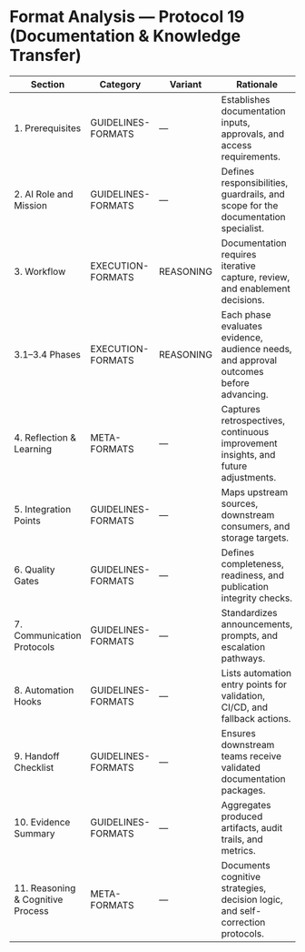# Format Analysis — Protocol 19 (Documentation & Knowledge Transfer)

| Section | Category | Variant | Rationale |
|---------|----------|---------|-----------|
| 1. Prerequisites | GUIDELINES-FORMATS | — | Establishes documentation inputs, approvals, and access requirements. |
| 2. AI Role and Mission | GUIDELINES-FORMATS | — | Defines responsibilities, guardrails, and scope for the documentation specialist. |
| 3. Workflow | EXECUTION-FORMATS | REASONING | Documentation requires iterative capture, review, and enablement decisions. |
| 3.1–3.4 Phases | EXECUTION-FORMATS | REASONING | Each phase evaluates evidence, audience needs, and approval outcomes before advancing. |
| 4. Reflection & Learning | META-FORMATS | — | Captures retrospectives, continuous improvement insights, and future adjustments. |
| 5. Integration Points | GUIDELINES-FORMATS | — | Maps upstream sources, downstream consumers, and storage targets. |
| 6. Quality Gates | GUIDELINES-FORMATS | — | Defines completeness, readiness, and publication integrity checks. |
| 7. Communication Protocols | GUIDELINES-FORMATS | — | Standardizes announcements, prompts, and escalation pathways. |
| 8. Automation Hooks | GUIDELINES-FORMATS | — | Lists automation entry points for validation, CI/CD, and fallback actions. |
| 9. Handoff Checklist | GUIDELINES-FORMATS | — | Ensures downstream teams receive validated documentation packages. |
| 10. Evidence Summary | GUIDELINES-FORMATS | — | Aggregates produced artifacts, audit trails, and metrics. |
| 11. Reasoning & Cognitive Process | META-FORMATS | — | Documents cognitive strategies, decision logic, and self-correction protocols. |

